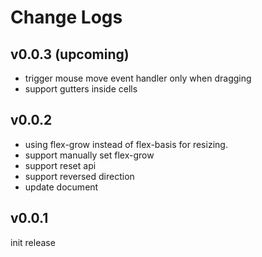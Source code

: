 # Change Logs

## v0.0.3 (upcoming)

 - trigger mouse move event handler only when dragging
 - support gutters inside cells


## v0.0.2

 - using flex-grow instead of flex-basis for resizing.
 - support manually set flex-grow
 - support reset api
 - support reversed direction
 - update document


## v0.0.1

init release
